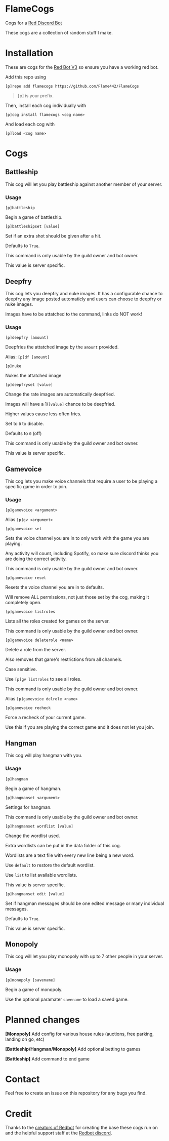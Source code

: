 # FlameCogs

Cogs for a [Red Discord Bot](https://github.com/Cog-Creators/Red-DiscordBot)

These cogs are a collection of random stuff I make.

# Installation

These are cogs for the [Red Bot V3](https://github.com/Cog-Creators/Red-DiscordBot/tree/V3/develop) so ensure you have a working red bot.

Add this repo using

`[p]repo add flamecogs https://github.com/Flame442/FlameCogs`    

>[p] is your prefix.

Then, install each cog individually with

`[p]cog install flamecogs <cog name>`

And load each cog with

`[p]load <cog name>`

# Cogs

## Battleship

This cog will let you play battleship against another member of your server.

### Usage

`[p]battleship`

Begin a game of battleship.

`[p]battleshipset [value]`

Set if an extra shot should be given after a hit.

Defaults to `True`.

This command is only usable by the guild owner and bot owner.

This value is server specific.

## Deepfry

This cog lets you deepfry and nuke images. It has a configurable chance to deepfry any image posted automaticly and users can choose to deepfry or nuke images. 

Images have to be attatched to the command, links do NOT work!

### Usage

`[p]deepfry [amount]`

Deepfries the attatched image by the `amount` provided.

Alias: `[p]df [amount]`

`[p]nuke`

Nukes the attatched image

`[p]deepfryset [value]`

Change the rate images are automatically deepfried.

Images will have a 1/`[value]` chance to be deepfried.

Higher values cause less often fries.

Set to `0` to disable.

Defaults to `0` (off)

This command is only usable by the guild owner and bot owner.

This value is server specific.

## Gamevoice

This cog lets you make voice channels that require a user to be playing a specific game in order to join.

### Usage

`[p]gamevoice <argument>`

Alias `[p]gv <argument>`

`[p]gamevoice set`

Sets the voice channel you are in to only work with the game you are playing.

Any activity will count, including Spotify, so make sure discord thinks you are doing the correct activity.

This command is only usable by the guild owner and bot owner.

`[p]gamevoice reset`

Resets the voice channel you are in to defaults.
	
Will remove ALL permissions, not just those set by the cog, making it completely open.

`[p]gamevoice listroles`

Lists all the roles created for games on the server.

This command is only usable by the guild owner and bot owner.

`[p]gamevoice deleterole <name>`

Delete a role from the server.

Also removes that game's restrictions from all channels.

Case sensitive.

Use `[p]gv listroles` to see all roles.

This command is only usable by the guild owner and bot owner.

Alias `[p]gamevoice delrole <name>`

`[p]gamevoice recheck`

Force a recheck of your current game.

Use this if you are playing the correct game and it does not let you join.

## Hangman

This cog will play hangman with you.

### Usage

`[p]hangman`

Begin a game of hangman.

`[p]hangmanset <argument>`

Settings for hangman.

This command is only usable by the guild owner and bot owner.

`[p]hangmanset wordlist [value]`

Change the wordlist used.

Extra wordlists can be put in the data folder of this cog.

Wordlists are a text file with every new line being a new word.

Use `default` to restore the default wordlist.

Use `list` to list available wordlists.

This value is server specific.

`[p]hangmanset edit [value]`

Set if hangman messages should be one edited message or many individual messages.

Defaults to `True`.

This value is server specific.

## Monopoly

This cog will let you play monopoly with up to 7 other people in your server.

### Usage

`[p]monopoly [savename]`

Begin a game of monopoly. 

Use the optional paramater `savename` to load a saved game.

# Planned changes

**[Monopoly]** Add config for various house rules (auctions, free parking, landing on go, etc)

**[Battleship/Hangman/Monopoly]** Add optional betting to games

**[Battleship]** Add command to end game

# Contact

Feel free to create an issue on this repository for any bugs you find.

# Credit

Thanks to the [creators of Redbot](https://github.com/Cog-Creators/Red-DiscordBot/graphs/contributors) for creating the base these cogs run on and the helpful support staff at the [Redbot discord](https://discord.gg/red).

